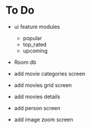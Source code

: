 # To Do

- ui feature modules
  - popular
  - top_rated
  - upcoming
- Room db

- add movie categories screen
- add movies grid screen
- add movies details
- add person screen
- add image zoom screen